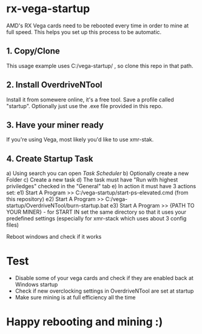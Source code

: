 # rx-vega-startup
AMD's RX Vega cards need to be rebooted every time in order to mine at full speed. This helps you set up this process to be automatic.


## 1. Copy/Clone

  This usage example uses C:/vega-startup/ , so clone this repo in that path.
  
## 2. Install OverdriveNTool

  Install it from somewere online, it's a free tool.
  Save a profile called "startup".
  Optionally just use the .exe file provided in this repo.
  
## 3. Have your miner ready

  If you're using Vega, most likely you'd like to use xmr-stak.

## 4. Create Startup Task

a) Using search you can open *Task Scheduler*
b) Optionally create a new Folder
c) Create a new task
d) The task must have "Run with highest priviledges" checked in the "General" tab
e) In action it must have 3 actions set:
e1) Start A Program >> C:/vega-startup/start-ps-elevated.cmd (from this repository)
e2) Start A Program >> C:/vega-startup/OverdriveNTool/burn-startup.bat
e3) Start A Program >> {PATH TO YOUR MINER} - for START IN set the same directory so that it uses your predefined settings (especially for xmr-stack which uses about 3 config files)

Reboot windows and check if it works

# Test

- Disable some of your vega cards and check if they are enabled back at Windows startup
- Check if new overclocking settings in OverdriveNTool are set at startup
- Make sure mining is at full efficiency all the time

# Happy rebooting and mining :)
